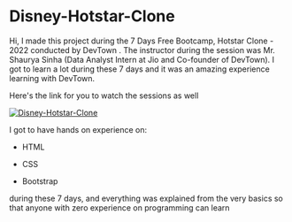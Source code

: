 # Disney-Hotstar-Clone

Hi, I made this project during the 7 Days Free Bootcamp, Hotstar Clone - 2022 conducted by DevTown . The instructor during the session was Mr. Shaurya Sinha (Data Analyst Intern at Jio and Co-founder of DevTown). I got to learn a lot during these 7 days and it was an amazing experience learning with DevTown.

Here's the link for you to watch the sessions as well


[![Disney-Hotstar-Clone](https://user-images.githubusercontent.com/101738599/177860492-e3c60cd7-780a-4492-9108-c25fb6a8824a.jpg)](https://www.youtube.com/watch?v=PL7zl8TDRnbung3xbjIuUKn8XncUCrhQ_w)

I got to have hands on experience on:

* HTML

* CSS

* Bootstrap

during these 7 days, and everything was explained from the very basics so that anyone with zero experience on programming can learn
